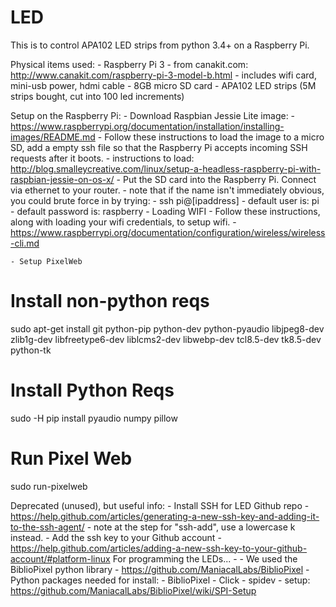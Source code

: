 # LED

This is to control APA102 LED strips from python 3.4+ on a Raspberry Pi.


Physical items used:
    - Raspberry Pi 3
        - from canakit.com: http://www.canakit.com/raspberry-pi-3-model-b.html
            - includes wifi card, mini-usb power, hdmi cable
        - 8GB micro SD card
    - APA102 LED strips (5M strips bought, cut into 100 led increments)

Setup on the Raspberry Pi:
    - Download Raspbian Jessie Lite image:
        - https://www.raspberrypi.org/documentation/installation/installing-images/README.md
    - Follow these instructions to load the image to a micro SD, add a empty ssh file so that the Raspberry Pi accepts incoming SSH requests after it boots.
        - instructions to load: http://blog.smalleycreative.com/linux/setup-a-headless-raspberry-pi-with-raspbian-jessie-on-os-x/
    - Put the SD card into the Raspberry Pi. Connect via ethernet to your router.
            - note that if the name isn't immediately obvious, you could brute force in by trying:
                - ssh pi@[ipaddress]
                - default user is: pi
                - default password is: raspberry
    - Loading WIFI
        - Follow these instructions, along with loading your wifi credentials, to setup wifi.
        - https://www.raspberrypi.org/documentation/configuration/wireless/wireless-cli.md

    - Setup PixelWeb
# Install non-python reqs
sudo apt-get install git python-pip python-dev python-pyaudio libjpeg8-dev zlib1g-dev libfreetype6-dev liblcms2-dev libwebp-dev tcl8.5-dev tk8.5-dev python-tk 
# Install Python Reqs
sudo -H pip install pyaudio numpy pillow
# Run Pixel Web
sudo run-pixelweb


Deprecated (unused), but useful info:
    - Install SSH for LED Github repo
        - https://help.github.com/articles/generating-a-new-ssh-key-and-adding-it-to-the-ssh-agent/
        - note at the step for "ssh-add", use a lowercase k instead.
    - Add the ssh key to your Github account
        - https://help.github.com/articles/adding-a-new-ssh-key-to-your-github-account/#platform-linux
    For programming the LEDs...
        - 
        - We used the BiblioPixel python library
            - https://github.com/ManiacalLabs/BiblioPixel
        - Python packages needed for install:
            - BiblioPixel
            - Click
            - spidev
                - setup: https://github.com/ManiacalLabs/BiblioPixel/wiki/SPI-Setup